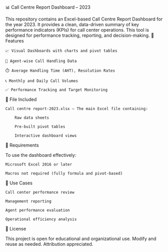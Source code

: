
📊 Call Centre Report Dashboard – 2023

This repository contains an Excel-based Call Centre Report Dashboard for the year 2023. It provides a clean, data-driven summary of key performance indicators (KPIs) for call center operations. This tool is designed for performance tracking, reporting, and decision-making.
🧾 Features

    📈 Visual Dashboards with charts and pivot tables

    👥 Agent-wise Call Handling Data

    ⏱️ Average Handling Time (AHT), Resolution Rates

    📞 Monthly and Daily Call Volumes

    ✅ Performance Tracking and Target Monitoring

📂 File Included

    Call centre report-2023.xlsx – The main Excel file containing:

        Raw data sheets

        Pre-built pivot tables

        Interactive dashboard views

🔧 Requirements

To use the dashboard effectively:

    Microsoft Excel 2016 or later

    Macros not required (fully formula and pivot-based)

📌 Use Cases

    Call center performance review

    Management reporting

    Agent performance evaluation

    Operational efficiency analysis

 📃 License

This project is open for educational and organizational use. Modify and reuse as needed. Attribution appreciated.
